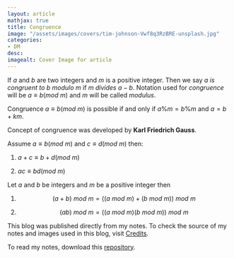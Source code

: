 ```yaml
---
layout: article
mathjax: true
title: Congruence
image: "/assets/images/covers/tim-johnson-Vwf8q3RzBRE-unsplash.jpg"
categories:
- DM
desc:   
imagealt: Cover Image for article
---
```


If $a$ and $b$ are two integers and $m$ is a positive integer. Then we say *$a$ is congruent to $b$ modulo $m$* if $m$ *divides* $a-b$. Notation used for *congruence* will be $a \equiv b (mod\ m)$ and $m$ will be called *modulus*.

























































































































































































































































































































































































































Congruence $a \equiv b (mod\ m)$ is possible if and only if $a\%m = b\%m$ and $a = b+km$.

























































































































































































































































































































































































































Concept of congruence was developed by <b>Karl Friedrich Gauss</b>.

Assume $a \equiv b (mod\ m)$ and $c \equiv d (mod\ m)$ then:
























































































































































































































































































































































































































1. $a+c \equiv b+d (mod\ m)$
























































































































































































































































































































































































































2. $ac \equiv bd (mod\ m)$

























































































































































































































































































































































































































Let $a$ and $b$ be integers and $m$ be a positive integer then
























































































































































































































































































































































































































1. $$(a+b)\ mod\ m = ((a\ mod\ m)+(b\ mod\ m))\ mod\ m$$
























































































































































































































































































































































































































2. $$(ab)\ mod\ m = ((a\ mod\ m)(b\ mod\ m))\ mod\ m$$

























































































































































































































































































































































































































This blog was published directly from my notes.
To check the source of my notes and images used in this blog, visit <a href="/credits.html" target="_blank">Credits</a>.

To read my notes, download this <a href="https://github.com/bovem/CS" target="blank">repository</a>.